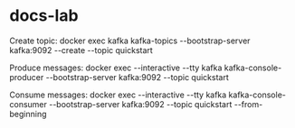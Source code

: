 # docs-lab
Create topic:
docker exec kafka kafka-topics --bootstrap-server kafka:9092 --create --topic quickstart

Produce messages:
docker exec --interactive --tty kafka kafka-console-producer --bootstrap-server kafka:9092 --topic quickstart

Consume messages:
docker exec --interactive --tty kafka kafka-console-consumer --bootstrap-server kafka:9092 --topic quickstart --from-beginning

